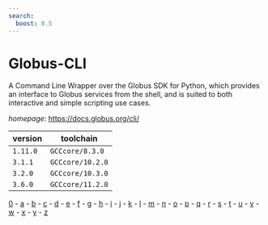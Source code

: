 ```yaml
---
search:
  boost: 0.5
---
```

# Globus-CLI

A Command Line Wrapper over the Globus SDK for Python, which provides an interface to Globus services  from the shell, and is suited to both interactive and simple scripting use cases.

*homepage*: <https://docs.globus.org/cli/>

version | toolchain
--------|----------
``1.11.0`` | ``GCCcore/8.3.0``
``3.1.1`` | ``GCCcore/10.2.0``
``3.2.0`` | ``GCCcore/10.3.0``
``3.6.0`` | ``GCCcore/11.2.0``

[0](../0/index.md) - [a](../a/index.md) - [b](../b/index.md) - [c](../c/index.md) - [d](../d/index.md) - [e](../e/index.md) - [f](../f/index.md) - [g](../g/index.md) - [h](../h/index.md) - [i](../i/index.md) - [j](../j/index.md) - [k](../k/index.md) - [l](../l/index.md) - [m](../m/index.md) - [n](../n/index.md) - [o](../o/index.md) - [p](../p/index.md) - [q](../q/index.md) - [r](../r/index.md) - [s](../s/index.md) - [t](../t/index.md) - [u](../u/index.md) - [v](../v/index.md) - [w](../w/index.md) - [x](../x/index.md) - [y](../y/index.md) - [z](../z/index.md)

